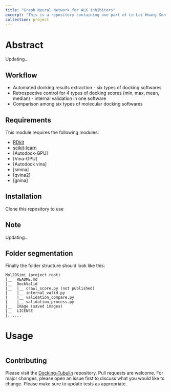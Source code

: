 ```yaml
---
title: "Graph Neural Network for ALK inhibitors"
excerpt: "This is a repository containing one part of Le Lai Hoang Son's thesis <br/><img src='/images/Tubulin-docking/score_distribution.png'>"
collection: project
---
```



# Abstract
Updating...

## Workflow
- Automated docking results extraction - six types of docking softwares
- Retrospective control for 4 types of docking scores (min, max, mean, median) - internal validation in one software
- Comparison among six types of molecular docking softwares


## Requirements

This module requires the following modules:

- [RDkit](https://www.rdkit.org/)
- [scikit-learn](https://scikit-learn.org/stable/)
- [Autodock-GPU]
- [Vina-GPU]
- [Autodock vina]
- [smina]
- [qvina2]
- [gnina]

## Installation
Clone this repository to use

## Note
Updating...

## Folder segmentation

Finally the folder structure should look like this:

    Mol2DSimi (project root)
    |__  README.md
    |__  DockValid
    |__  |__ crawl_score.py (not published)
    |    |__ internal_valid.py
    |    |__ validation_compare.py
    |    |__ validation_process.py
    |__  Image (saved images)
    |__  LICENSE
    |......

# Usage

```python
```

## Contributing

Please visit the [Docking-Tubulin](https://github.com/TieuLongPhan/Tubulin_comparedocking) repository.
Pull requests are welcome. For major changes, please open an issue first to discuss what you would like to change. Please make sure to update tests as appropriate.

